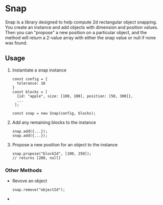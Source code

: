 # Snap

Snap is a library designed to help compute 2d rectangular object snapping. You create an instance and add objects with dimension and position values. Then you can "propose" a new position on a particular object, and the method will return a 2-value array with either the snap value or null if none was found.

## Usage

1. Instantiate a snap instance

   ```
   const config = {
     tolerance: 10
   }
   const blocks = [
     {id: "apple", size: [100, 100], position: [50, 300]},
     ...
    ];

   const snap = new Snap(config, blocks);
   ```

1. Add any remaining blocks to the instance
   ```
   snap.add({...});
   snap.add({...});
   ```
1. Propose a new position for an object to the instance
   ```
   snap.propose("blockId", [100, 250]);
   // returns [200, null]
   ```

### Other Methods

- Revove an object
  ```
  snap.remove("objectId");
  ```
-
